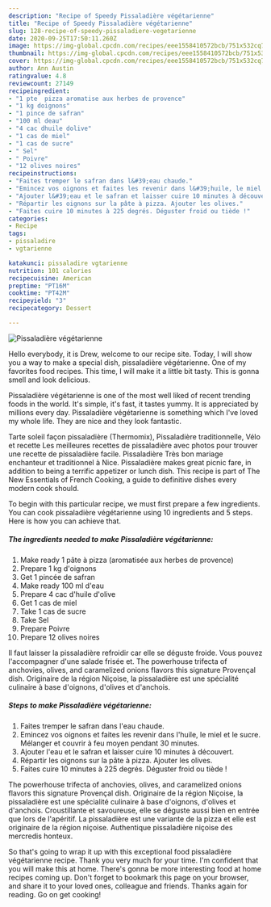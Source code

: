 ```yaml
---
description: "Recipe of Speedy Pissaladière végétarienne"
title: "Recipe of Speedy Pissaladière végétarienne"
slug: 128-recipe-of-speedy-pissaladiere-vegetarienne
date: 2020-09-25T17:50:11.260Z
image: https://img-global.cpcdn.com/recipes/eee1558410572bcb/751x532cq70/pissaladiere-vegetarienne-photo-principale-de-la-recette.jpg
thumbnail: https://img-global.cpcdn.com/recipes/eee1558410572bcb/751x532cq70/pissaladiere-vegetarienne-photo-principale-de-la-recette.jpg
cover: https://img-global.cpcdn.com/recipes/eee1558410572bcb/751x532cq70/pissaladiere-vegetarienne-photo-principale-de-la-recette.jpg
author: Ann Austin
ratingvalue: 4.8
reviewcount: 27149
recipeingredient:
- "1 pte  pizza aromatise aux herbes de provence"
- "1 kg doignons"
- "1 pince de safran"
- "100 ml deau"
- "4 cac dhuile dolive"
- "1 cas de miel"
- "1 cas de sucre"
- " Sel"
- " Poivre"
- "12 olives noires"
recipeinstructions:
- "Faites tremper le safran dans l&#39;eau chaude."
- "Emincez vos oignons et faites les revenir dans l&#39;huile, le miel et le sucre. Mélanger et couvrir à feu moyen pendant 30 minutes."
- "Ajouter l&#39;eau et le safran et laisser cuire 10 minutes à découvert."
- "Répartir les oignons sur la pâte à pizza. Ajouter les olives."
- "Faites cuire 10 minutes à 225 degrés. Déguster froid ou tiède !"
categories:
- Recipe
tags:
- pissaladire
- vgtarienne

katakunci: pissaladire vgtarienne 
nutrition: 101 calories
recipecuisine: American
preptime: "PT16M"
cooktime: "PT42M"
recipeyield: "3"
recipecategory: Dessert

---
```



![Pissaladière végétarienne](https://img-global.cpcdn.com/recipes/eee1558410572bcb/751x532cq70/pissaladiere-vegetarienne-photo-principale-de-la-recette.jpg)

Hello everybody, it is Drew, welcome to our recipe site. Today, I will show you a way to make a special dish, pissaladière végétarienne. One of my favorites food recipes. This time, I will make it a little bit tasty. This is gonna smell and look delicious.

Pissaladière végétarienne is one of the most well liked of recent trending foods in the world. It's simple, it's fast, it tastes yummy. It is appreciated by millions every day. Pissaladière végétarienne is something which I've loved my whole life. They are nice and they look fantastic.

Tarte soleil façon pissaladière (Thermomix), Pissaladière traditionnelle, Vélo et recette Les meilleures recettes de pissaladière avec photos pour trouver une recette de pissaladière facile. Pissaladière Très bon mariage enchanteur et traditionnel à Nice. Pissaladière makes great picnic fare, in addition to being a terrific appetizer or lunch dish. This recipe is part of The New Essentials of French Cooking, a guide to definitive dishes every modern cook should.


To begin with this particular recipe, we must first prepare a few ingredients. You can cook pissaladière végétarienne using 10 ingredients and 5 steps. Here is how you can achieve that.

<!--inarticleads1-->

##### The ingredients needed to make Pissaladière végétarienne:

1. Make ready 1 pâte à pizza (aromatisée aux herbes de provence)
1. Prepare 1 kg d&#39;oignons
1. Get 1 pincée de safran
1. Make ready 100 ml d&#39;eau
1. Prepare 4 cac d&#39;huile d&#39;olive
1. Get 1 cas de miel
1. Take 1 cas de sucre
1. Take  Sel
1. Prepare  Poivre
1. Prepare 12 olives noires


Il faut laisser la pissaladière refroidir car elle se déguste froide. Vous pouvez l&#39;accompagner d&#39;une salade frisée et. The powerhouse trifecta of anchovies, olives, and caramelized onions flavors this signature Provençal dish. Originaire de la région Niçoise, la pissaladière est une spécialité culinaire à base d&#39;oignons, d&#39;olives et d&#39;anchois. 

<!--inarticleads2-->

##### Steps to make Pissaladière végétarienne:

1. Faites tremper le safran dans l&#39;eau chaude.
1. Emincez vos oignons et faites les revenir dans l&#39;huile, le miel et le sucre. Mélanger et couvrir à feu moyen pendant 30 minutes.
1. Ajouter l&#39;eau et le safran et laisser cuire 10 minutes à découvert.
1. Répartir les oignons sur la pâte à pizza. Ajouter les olives.
1. Faites cuire 10 minutes à 225 degrés. Déguster froid ou tiède !


The powerhouse trifecta of anchovies, olives, and caramelized onions flavors this signature Provençal dish. Originaire de la région Niçoise, la pissaladière est une spécialité culinaire à base d&#39;oignons, d&#39;olives et d&#39;anchois. Croustillante et savoureuse, elle se déguste aussi bien en entrée que lors de l&#39;apéritif. La pissaladière est une variante de la pizza et elle est originaire de la région niçoise. Authentique pissaladière niçoise des mercredis honteux. 

So that's going to wrap it up with this exceptional food pissaladière végétarienne recipe. Thank you very much for your time. I'm confident that you will make this at home. There's gonna be more interesting food at home recipes coming up. Don't forget to bookmark this page on your browser, and share it to your loved ones, colleague and friends. Thanks again for reading. Go on get cooking!
